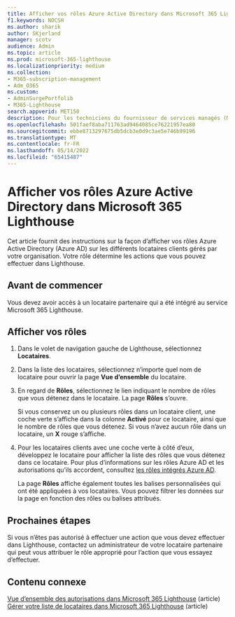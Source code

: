 ```yaml
---
title: Afficher vos rôles Azure Active Directory dans Microsoft 365 Lighthouse
f1.keywords: NOCSH
ms.author: sharik
author: SKjerland
manager: scotv
audience: Admin
ms.topic: article
ms.prod: microsoft-365-lighthouse
ms.localizationpriority: medium
ms.collection:
- M365-subscription-management
- Adm_O365
ms.custom:
- AdminSurgePortfolib
- M365-Lighthouse
search.appverid: MET150
description: Pour les techniciens du fournisseur de services managés (MSP) qui utilisent Microsoft 365 Lighthouse, découvrez comment afficher vos rôles Azure Active Directory (Azure AD) sur les différents locataires clients gérés par votre organisation.
ms.openlocfilehash: 501faef8aba711763ad9464085ce76221957ea80
ms.sourcegitcommit: ebbe8713297675db5dcb3e0d9c3ae5e746b99196
ms.translationtype: MT
ms.contentlocale: fr-FR
ms.lasthandoff: 05/14/2022
ms.locfileid: "65415487"
---
```

# <a name="view-your-azure-active-directory-roles-in-microsoft-365-lighthouse"></a>Afficher vos rôles Azure Active Directory dans Microsoft 365 Lighthouse

Cet article fournit des instructions sur la façon d’afficher vos rôles Azure Active Directory (Azure AD) sur les différents locataires clients gérés par votre organisation. Votre rôle détermine les actions que vous pouvez effectuer dans Lighthouse.

## <a name="before-you-begin"></a>Avant de commencer

Vous devez avoir accès à un locataire partenaire qui a été intégré au service Microsoft 365 Lighthouse.

## <a name="view-your-roles"></a>Afficher vos rôles

1. Dans le volet de navigation gauche de Lighthouse, sélectionnez **Locataires**.

2. Dans la liste des locataires, sélectionnez n’importe quel nom de locataire pour ouvrir la page **Vue d’ensemble** du locataire.

3. En regard de **Rôles**, sélectionnez le lien indiquant le nombre de rôles que vous détenez dans le locataire. La page **Rôles** s’ouvre.

    Si vous conservez un ou plusieurs rôles dans un locataire client, une coche verte s’affiche dans la colonne **Activé** pour ce locataire, ainsi que le nombre de rôles que vous détenez. Si vous n’avez aucun rôle dans un locataire, un **X** rouge s’affiche.
 
4. Pour les locataires clients avec une coche verte à côté d’eux, développez le locataire pour afficher la liste des rôles que vous détenez dans ce locataire. Pour plus d’informations sur les rôles Azure AD et les autorisations qu’ils accordent, consultez [les rôles intégrés Azure AD](/azure/active-directory/roles/permissions-reference).

    La page **Rôles** affiche également toutes les balises personnalisées qui ont été appliquées à vos locataires. Vous pouvez filtrer les données sur la page en fonction des rôles ou balises attribués.

## <a name="next-steps"></a>Prochaines étapes

Si vous n’êtes pas autorisé à effectuer une action que vous devez effectuer dans Lighthouse, contactez un administrateur de votre locataire partenaire qui peut vous attribuer le rôle approprié pour l’action que vous essayez d’effectuer.

## <a name="related-content"></a>Contenu connexe

[Vue d’ensemble des autorisations dans Microsoft 365 Lighthouse](m365-lighthouse-overview-of-permissions.md) (article)\
[Gérer votre liste de locataires dans Microsoft 365 Lighthouse](m365-lighthouse-manage-tenant-list.md) (article)
